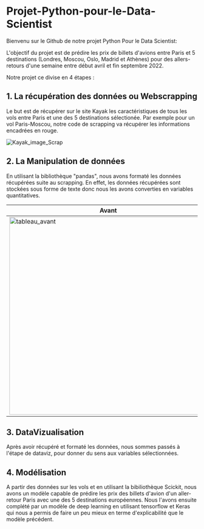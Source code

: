 # Projet-Python-pour-le-Data-Scientist

Bienvenu sur le Github de notre projet Python Pour le Data Scientist:

L'objectif du projet est de prédire les prix de billets d'avions entre Paris et 5 destinations (Londres, Moscou, Oslo, Madrid et Athènes) pour des allers-retours d'une semaine entre début avril et fin septembre 2022. 

Notre projet ce divise en 4 étapes :

## 1. La récupération des données ou Webscrapping

Le but est de récupérer sur le site Kayak les caractéristiques de tous les vols entre Paris et une des 5 destinations sélectionée. 
Par exemple pour un vol Paris-Moscou, notre code de scrapping va récupérer les informations encadrées en rouge.

![Kayak_image_Scrap](https://user-images.githubusercontent.com/84531691/147736791-ef41ba06-b442-48b0-b5dc-88ef68dd8906.png)


## 2. La Manipulation de données

En utilisant la bibliothèque "pandas", nous avons formaté les données récupérées suite au scrapping.
En effet, les données récupérées sont stockées sous forme de texte donc nous les avons converties en variables quantitatives.

Avant             |  Après
-------------------------|-------------------------
<img width="521" alt="tableau_avant" src="https://user-images.githubusercontent.com/84531691/147737482-bd5692be-04cf-4cd7-aedc-651df79e16e4.PNG">|<img width="456" alt="tableau_apres" src="https://user-images.githubusercontent.com/84531691/147737518-e66277b1-6a9a-44e3-8e7e-1453dd6a1608.PNG">

## 3. DataVizualisation

Après avoir récupéré et formaté les données, nous sommes passés à l'étape de dataviz, pour donner du sens aux variables sélectionnées.

## 4. Modélisation

A partir des données sur les vols et en utilisant la bibiliothèque Scickit, nous avons un modèle capable de prédire les prix des billets d'avion d'un aller-retour Paris avec une des 5 destinations européennes. Nous l'avons ensuite complété par un modèle de deep learning en utilisant tensorflow et Keras qui nous a permis de faire un peu mieux en terme d'explicabilité que le modèle précédent. 
